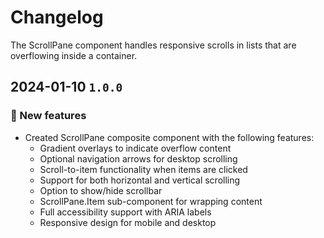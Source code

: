 # Changelog

The ScrollPane component handles responsive scrolls in lists that are overflowing inside a container.

## 2024-01-10 `1.0.0`

### 🎉 New features

- Created ScrollPane composite component with the following features:
  - Gradient overlays to indicate overflow content
  - Optional navigation arrows for desktop scrolling
  - Scroll-to-item functionality when items are clicked
  - Support for both horizontal and vertical scrolling
  - Option to show/hide scrollbar
  - ScrollPane.Item sub-component for wrapping content
  - Full accessibility support with ARIA labels
  - Responsive design for mobile and desktop 
